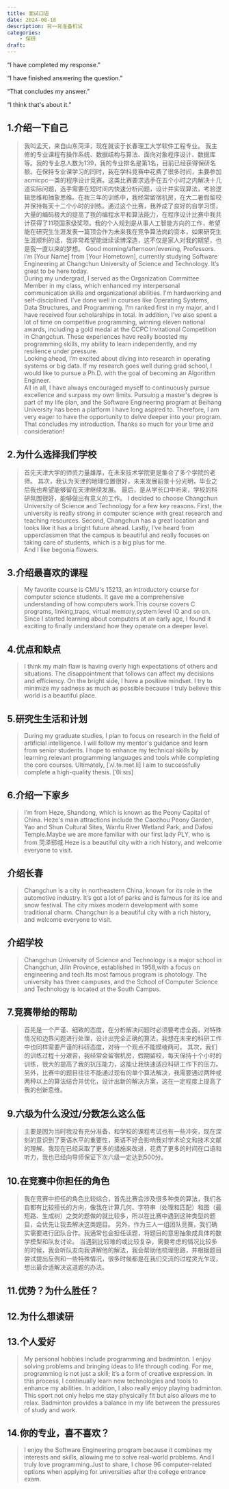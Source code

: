 ```yaml
---
title: 面试口语
date: 2024-08-18
description: 背一背准备机试
categories:
    - 保研
draft: 
---
```

“I have completed my response.”

“I have finished answering the question.”

“That concludes my answer.”

“I think that's about it.”
## 1.介绍一下自己
>我叫孟天，来自山东菏泽，现在就读于长春理工大学软件工程专业。
我主修的专业课程有操作系统、数据结构与算法、面向对象程序设计、数据库等。我的专业总人数为139，我的专业排名是第1名，目前已经获得保研名额。在保持专业课学习的同时，我在学科竞赛中花费了很多时间，主要参加acmicpc一类的程序设计竞赛。这类比赛要求选手在五个小时之内解决十几道实际问题，选手需要在短时间内快速分析问题，设计并实现算法，考验逻辑思维和抽象思维。在我三年的训练中，我经常留宿机房，在大二暑假留校并保持每天十二个小时的训练。通过这个比赛，我养成了良好的自学习惯，大量的编码极大的提高了我的编程水平和算法能力，在程序设计比赛中我共计获得了11项国家级奖项。我的个人规划是从事人工智能方向的工作，希望能在研究生生涯发表一篇顶会作为未来我在竞争算法岗的资本，如果研究生生涯顺利的话，我非常希望能继续读博深造，这不仅是家人对我的期望，也是我一直以来的梦想。
>Good morning/afternoon/evening, Professors. I’m [Your Name] from [Your Hometown], currently studying Software Engineering at Changchun University of Science and Technology. It’s great to be here today.\
During my undergrad, I served as the Organization Committee Member in my class, which enhanced my interpersonal communication skills and organizational abilities. I'm hardworking and self-disciplined. I’ve done well in courses like Operating Systems, Data Structures, and Programming. I’m ranked first in my major, and I have received four scholarships in total. In addition, I’ve also spent a lot of time on competitive programming, winning eleven national awards, including a gold medal at the CCPC Invitational Competition in Changchun. These experiences have really boosted my programming skills, my ability to learn independently, and my resilience under pressure.\
Looking ahead, I’m excited about diving into research in operating systems or big data. If my research goes well during grad school, I would like to pursue a Ph.D. with the goal of becoming an Algorithm Engineer. \
All in all, I have always encouraged myself to continuously pursue excellence and surpass my own limits. Pursuing a master's degree is part of my life plan, and the Software Engineering program at Beihang University has been a platform I have long aspired to. Therefore, I am very eager to have the opportunity to delve deeper into your program.
That concludes my introduction. Thanks so much for your time and consideration!
## 2.为什么选择我们学校
>首先天津大学的师资力量雄厚，在未来技术学院更是集合了多个学院的老师。
其次，我认为天津的地理位置很好，未来发展前景十分光明，毕业之后我也希望能够留在天津继续发展。
最后，是从学长口中听来，学校的科研氛围很好，能够做出有意义的工作。
>I decided to choose Changchun University of Science and Technology for a few key reasons. First, the university is really strong in computer science with great research and teaching resources. Second, Changchun has a great location and looks like it has a bright future ahead. Lastly, I’ve heard from upperclassmen that the campus is beautiful and really focuses on taking care of students, which is a big plus for me.\
And I like begonia flowers. 
## 3.介绍最喜欢的课程
>My favorite course is CMU's 15213, an introductory course for computer science students. It gave me a comprehensive understanding of how computers work.This course covers C programs, linking,traps, virtual memory,system level IO and so on. Since I started learning about computers at an early age, I found it exciting to finally understand how they operate on a deeper level.
## 4.优点和缺点
>I think my main flaw is having overly high expectations of others and situations. The disappointment that follows can affect my decisions and efficiency. On the bright side, I have a positive mindset. I try to minimize my sadness as much as possible because I truly believe this world is a beautiful place.
## 5.研究生生活和计划
>During my graduate studies, I plan to focus on research in the field of artificial intelligence. I will follow my mentor's guidance and learn from senior students. I hope to enhance my technical skills by learning relevant programming languages and tools while completing the core courses. Ultimately, [ˈʌl.tə.mət.li] I aim to successfully complete a high-quality thesis. [ˈθiːsɪs]
## 6.介绍一下家乡
>I’m from Heze, Shandong, which is known as the Peony Capital of China. Heze's main attractions include the Caozhou Peony Garden, Yao and Shun Cultural Sites, Wanfu River Wetland Park, and Dafosi Temple.Maybe we are more familiar with our first lady PLY, who is from 菏泽郓城.Heze is a beautiful city with a rich history, and welcome everyone to visit. 
## 介绍长春
>Changchun is a city in northeastern China, known for its role in the automotive industry. It’s got a lot of parks and is famous for its ice and snow festival. The city mixes modern development with some traditional charm. Changchun is a beautiful city with a rich history, and welcome everyone to visit. 
## 介绍学校
>Changchun University of Science and Technology is a major school in Changchun, Jilin Province, established in 1958,with a focus on engineering and tech.Its most famous program  is photology.  The university has three campuses, and the School of Computer Science and Technology is located at the South Campus.
## 7.竞赛带给的帮助
>首先是一个严谨、细致的态度，在分析解决问题时必须要考虑全面，对特殊情况和边界问题进行处理，设计出完全正确的算法，我想在未来的科研工作中也同样需要严谨的科研态度，对待一个观点不能模棱两可。
其次，我们的训练过程十分艰苦，我经常会留宿机房，假期留校，每天保持十个小时的训练，很大的提高了我的抗压能力，这能让我快速适应科研工作下的压力。
另外，比赛中的题目往往不能通过现有的单个算法解决，我需要通过两种或两种以上的算法结合并优化，设计出新的解决方案，这在一定程度上提高了我的创新思维。
## 9.六级为什么没过/分数怎么这么低
>主要是因为当时我没有充分准备，和学校的课程考试也有一些冲突，现在深刻的意识到了英语水平的重要性，英语不好会影响我对学术论文和技术文献的理解。我现在已经采取了更多的措施来改进，花费了更多的时间在口语和听力，我也已经向导师保证下次六级一定达到500分。
## 10.在竞赛中你担任的角色
>我在竞赛中担任的角色比较综合，首先比赛会涉及很多种类的算法，我们各自都有比较擅长的方向，像我在计算几何、字符串（处理和匹配）和图（最短路、生成树）之类的题做的就比较多，所以在比赛中遇到这种类型的题目，会优先让我去解决这类题目。
另外，作为三人一组团队竞赛，我们确实需要进行团队合作。我通常也会担任读题，将题目的意思抽象成具体的数学模型和队友讨论。
当遇到比较难的或比较复杂，需要考虑的情况比较多的时候，我会听队友向我讲解他的解法，我会帮助他梳理思路，并根据题目尝试提出反例和一些特殊情况，很多时候都是在我们交流的过程灵光乍现，想出最合适解决这道题的办法。
## 11.优势？为什么胜任？
>
## 12.为什么想读研
>
## 13.个人爱好
>My personal hobbies include programming and badminton. I enjoy solving problems and bringing ideas to life through coding. For me, programming is not just a skill; it’s a form of creative expression. In this process, I continually learn new technologies and tools to enhance my abilities. In addition, I also really enjoy playing badminton. This sport not only helps me stay physically fit but also allows me to relax. Badminton provides a balance in my life between the pressures of study and work.
## 14.你的专业，喜不喜欢？
>I enjoy the Software Engineering program because it combines my interests and skills, allowing me to solve real-world problems. And I truly love programming.Just to share, I chose 96 computer-related options when applying for universities after the college entrance exam.